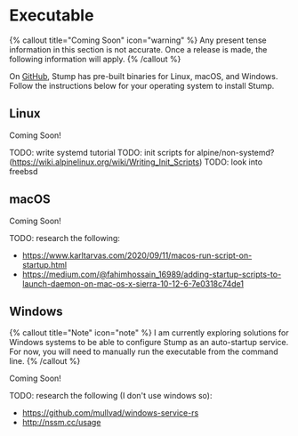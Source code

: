 # Executable

{% callout title="Coming Soon" icon="warning" %}
Any present tense information in this section is not accurate. Once a release is made, the following information will apply.
{% /callout %}

On [GitHub](https://github.com/aaronleopold/stump/releases), Stump has pre-built binaries for Linux, macOS, and Windows. Follow the instructions below for your operating system to install Stump.

## Linux

Coming Soon!

TODO: write systemd tutorial
TODO: init scripts for alpine/non-systemd? (https://wiki.alpinelinux.org/wiki/Writing_Init_Scripts)
TODO: look into freebsd

## macOS

Coming Soon!

TODO: research the following:

- https://www.karltarvas.com/2020/09/11/macos-run-script-on-startup.html
- https://medium.com/@fahimhossain_16989/adding-startup-scripts-to-launch-daemon-on-mac-os-x-sierra-10-12-6-7e0318c74de1

## Windows

{% callout title="Note" icon="note" %}
I am currently exploring solutions for Windows systems to be able to configure Stump as an auto-startup service. For now, you will need to manually run the executable from the command line.
{% /callout %}

Coming Soon!

TODO: research the following (I don't use windows so):

- https://github.com/mullvad/windows-service-rs
- http://nssm.cc/usage
